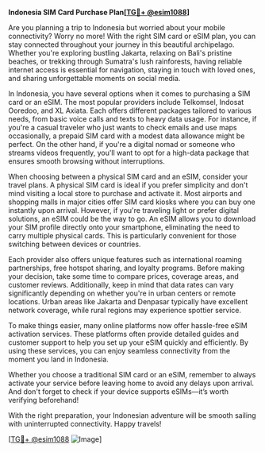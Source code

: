 **Indonesia SIM Card Purchase Plan[[TG💪+ @esim1088](https://t.me/s/esim1088)]**

Are you planning a trip to Indonesia but worried about your mobile connectivity? Worry no more! With the right SIM card or eSIM plan, you can stay connected throughout your journey in this beautiful archipelago. Whether you're exploring bustling Jakarta, relaxing on Bali's pristine beaches, or trekking through Sumatra's lush rainforests, having reliable internet access is essential for navigation, staying in touch with loved ones, and sharing unforgettable moments on social media.

In Indonesia, you have several options when it comes to purchasing a SIM card or an eSIM. The most popular providers include Telkomsel, Indosat Ooredoo, and XL Axiata. Each offers different packages tailored to various needs, from basic voice calls and texts to heavy data usage. For instance, if you're a casual traveler who just wants to check emails and use maps occasionally, a prepaid SIM card with a modest data allowance might be perfect. On the other hand, if you're a digital nomad or someone who streams videos frequently, you'll want to opt for a high-data package that ensures smooth browsing without interruptions.

When choosing between a physical SIM card and an eSIM, consider your travel plans. A physical SIM card is ideal if you prefer simplicity and don't mind visiting a local store to purchase and activate it. Most airports and shopping malls in major cities offer SIM card kiosks where you can buy one instantly upon arrival. However, if you're traveling light or prefer digital solutions, an eSIM could be the way to go. An eSIM allows you to download your SIM profile directly onto your smartphone, eliminating the need to carry multiple physical cards. This is particularly convenient for those switching between devices or countries.

Each provider also offers unique features such as international roaming partnerships, free hotspot sharing, and loyalty programs. Before making your decision, take some time to compare prices, coverage areas, and customer reviews. Additionally, keep in mind that data rates can vary significantly depending on whether you're in urban centers or remote locations. Urban areas like Jakarta and Denpasar typically have excellent network coverage, while rural regions may experience spottier service.

To make things easier, many online platforms now offer hassle-free eSIM activation services. These platforms often provide detailed guides and customer support to help you set up your eSIM quickly and efficiently. By using these services, you can enjoy seamless connectivity from the moment you land in Indonesia.

Whether you choose a traditional SIM card or an eSIM, remember to always activate your service before leaving home to avoid any delays upon arrival. And don't forget to check if your device supports eSIMs—it’s worth verifying beforehand!

With the right preparation, your Indonesian adventure will be smooth sailing with uninterrupted connectivity. Happy travels! 

[[TG💪+ @esim1088](https://t.me/s/esim1088) ![Image](https://i.postimg.cc/Y0z9fWf4/image.png)]